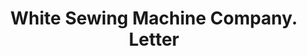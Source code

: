 ---
doi: 10.7916/D8572Q5P
date_other: '1870'
date_other_textual: 1870-1879
form: correspondence
genre:
- Letters (correspondence)
name:
- White Sewing Machine Company
object_in_context_url: https://biggert.cul.columbia.edu/items/view/ave_biggert_01293
subject_hierarchical_geographic:
- Cleveland, Ohio, United States
subject_name:
- White Sewing Machine Company
title: White Sewing Machine Company. Letter
sort_title: White Sewing Machine Company. Letter
call_number: ave_biggert_01293
coordinates:
- 41.48222222222223,-81.66972222222223
pid: ave_biggert_01293
identifiers: ave_biggert_01293
thumbnail: https://derivativo-3.library.columbia.edu/iiif/2/ldpd:343243/full/!256,256/0/native.jpg
permalink: "/biggert/ave_biggert_01293/"
layout: iiif-image-page
---